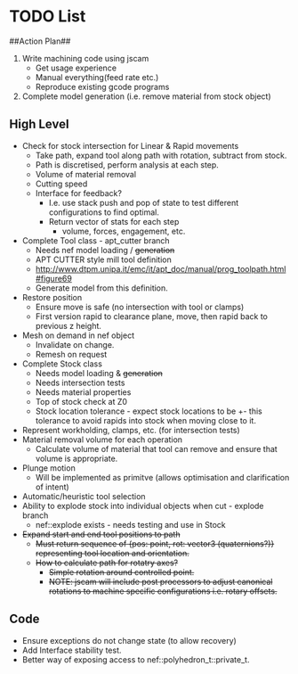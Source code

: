 # TODO List #

##Action Plan##
 1. Write machining code using jscam
    * Get usage experience
    * Manual everything(feed rate etc.)
    * Reproduce existing gcode programs
 2. Complete model generation (i.e. remove material from stock object)

## High Level ##
 * Check for stock intersection for Linear & Rapid movements
    - Take path, expand tool along path with rotation, subtract from stock.
    - Path is discretised, perform analysis at each step.
    - Volume of material removal
    - Cutting speed
    - Interface for feedback?
       - I.e. use stack push and pop of state to test different configurations to find optimal.
       - Return vector of stats for each step
          - volume, forces, engagement, etc.
 * Complete Tool class - apt_cutter branch
    - Needs nef model loading / ~~generation~~
    - APT CUTTER style mill tool definition
    - http://www.dtpm.unipa.it/emc/it/apt_doc/manual/prog_toolpath.html#figure69
    - Generate model from this definition.
 * Restore position
    - Ensure move is safe (no intersection with tool or clamps)
    - First version rapid to clearance plane, move, then rapid back to previous z height.
 * Mesh on demand in nef object
    - Invalidate on change.
    - Remesh on request
 * Complete Stock class
    - Needs model loading & ~~generation~~
    - Needs intersection tests
    - Needs material properties
    - Top of stock check at Z0
    - Stock location tolerance - expect stock locations to be +- this tolerance to avoid rapids into stock when moving close to it.
 * Represent workholding, clamps, etc. (for intersection tests)
 * Material removal volume for each operation
    - Calculate volume of material that tool can remove and ensure that volume is appropriate.
 * Plunge motion
    * Will be implemented as primitve (allows optimisation and clarification of intent)
 * Automatic/heuristic tool selection
 * Ability to explode stock into individual objects when cut - explode branch
    - nef::explode exists - needs testing and use in Stock
 * ~~Expand start and end tool positions to path~~
    - ~~Must return sequence of {pos: point, rot: vector3 (quaternions?)} representing tool location and orientation.~~
    - ~~How to calculate path for rotatry axes?~~
       - ~~Simple rotation around controlled point.~~
       - ~~NOTE: jscam will include post processors to adjust canonical rotations to machine specific configurations i.e. rotary offsets.~~

## Code ##
 * Ensure exceptions do not change state (to allow recovery)
 * Add Interface stability test.
 * Better way of exposing access to nef::polyhedron_t::private_t.
